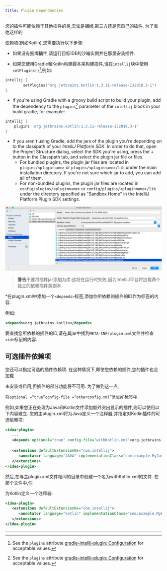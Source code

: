 ```yaml
---
title: Plugin Dependencies
---
```


您的插件可能依赖于其他插件的类,无论是捆绑,第三方还是您自己的插件.
为了表达这样的

依赖项(例如Kotlin),您需要执行以下步骤:

* 如果没有捆绑插件,请运行目标IDE的沙箱实例并在那里安装插件.

* 如果您使用Gradle和Kotlin构建脚本来构建插件,请在`intellij`块中使用`setPlugins()`[^ gradleplugin],例如:


```kotlin
intellij {
        setPlugins("org.jetbrains.kotlin:1.3.11-release-IJ2018.3-1")
}
```
* If you're using Gradle with a groovy build script to build your plugin,  add the dependency to the `plugins`[^gradleplugin] parameter of the `intellij` block in your build.gradle, for example:

```groovy
intellij {
    plugins 'org.jetbrains.kotlin:1.3.11-release-IJ2018.3-1'
}
```
* If you aren't using Gradle, add the jars of the plugin you're depending on to the classpath of your *IntelliJ Platform SDK*.
  In order to do that, open the Project Structure dialog, select the SDK you're using, press the + button in the Classpath tab, and
  select the plugin jar file or files.
    * For bundled plugins, the plugin jar files are located in `plugins/<pluginname>` or `plugins/<pluginname>/lib` under the main installation directory.
      If you're not sure which jar to add, you can add all of them.
    * For non-bundled plugins, the plugin jar files are located in `config/plugins/<pluginname>` or `config/plugins/<pluginname>/lib` under the directory specified as "Sandbox Home" in the IntelliJ Platform Plugin SDK settings.

![将插件添加到类路径](img/add_plugin_dependency.png)


> **警告**不要将插件jar添加为库:这将在运行时失败,因为IntelliJ平台将加载两个独立的依赖插件类副本.


*在plugin.xml中添加一个`<depends>`标签,添加你所依赖的插件的ID作为标签的内容.

例如:


```xml
<depends>org.jetbrains.kotlin</depends>
```

要查找您所依赖的插件的ID,请在其jar中找到`META-INF/plugin.xml`文件并检查`<id>`标记的内容.


## 可选插件依赖项


您还可以指定可选的插件依赖项.
在这种情况下,即使您依赖的插件,您的插件也会加载

未安装或启用,但插件的部分功能将不可用.
为了做到这一点,

将`optional =“true”config-file =“otherconfig.xml”添加到`<depends>`标签中.


例如,如果您正在处理为Java和Kotlin文件添加额外突出显示的插件,则可以使用以下内容建立.
您的主plugin.xml将为Java定义一个注释器,并指定对Kotlin插件的可选依赖项:


```xml
<idea-plugin>
   ...
   <depends optional="true" config-file="withKotlin.xml">org.jetbrains.kotlin</depends>

   <extensions defaultExtensionNs="com.intellij">
      <annotator language="JAVA" implementationClass="com.example.MyJavaAnnotator"/>
   </extensions>
</idea-plugin>
```

然后,在与主plugin.xml文件相同的目录中创建一个名为withKotlin.xml的文件.
在那个文件中,你

为Kotlin定义一个注释器:


```xml
<idea-plugin>
   <extensions defaultExtensionNs="com.intellij">
      <annotator language="kotlin" implementationClass="com.example.MyKotlinAnnotator"/>
   </extensions>
</idea-plugin>
```

---
[^gradleplugin]: See the `plugins` attribute [gradle-intellij-plugin: Configuration](https://github.com/JetBrains/gradle-intellij-plugin#configuration) for acceptable values.


